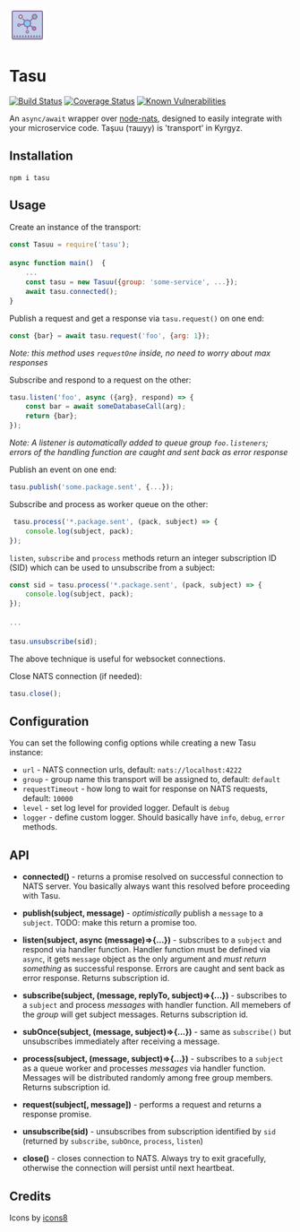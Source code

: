 ![icon]

Tasu
====

[![Build Status](https://travis-ci.org/yentsun/tasu.svg?branch=master)](https://travis-ci.org/yentsun/tasu)
[![Coverage Status](https://coveralls.io/repos/github/yentsun/tasu/badge.svg?branch=master)](https://coveralls.io/github/yentsun/tasu?branch=master)
[![Known Vulnerabilities](https://snyk.io/test/github/yentsun/tasu/badge.svg?targetFile=package.json)](https://snyk.io/test/github/yentsun/tasu?targetFile=package.json)

An `async/await` wrapper over [node-nats](https://github.com/nats-io/node-nats),
designed to easily integrate with your microservice code. Taşuu (ташуу)
is 'transport' in Kyrgyz.


Installation
------------

```
npm i tasu
```

Usage
-----

Create an instance of the transport:

```js
const Tasuu = require('tasu');

async function main()  {
    ...
    const tasu = new Tasuu({group: 'some-service', ...});
    await tasu.connected();
}

```


Publish a request and get a response via `tasu.request()` on one end:

```js
const {bar} = await tasu.request('foo', {arg: 1});
```
_Note: this method uses `requestOne` inside, no need to worry about max  
responses_ 


Subscribe and respond to a request on the other:

```js
tasu.listen('foo', async ({arg}, respond) => {
    const bar = await someDatabaseCall(arg);
    return {bar};
});
```


_Note: A listener is automatically added to queue group `foo.listeners`;
errors of the handling function are caught and sent back as error response_


Publish an event on one end:

```js
tasu.publish('some.package.sent', {...});
```

Subscribe and process as worker queue on the other:

```js
 tasu.process('*.package.sent', (pack, subject) => {
    console.log(subject, pack);
});
```

`listen`, `subscribe` and `process` methods return an integer
subscription ID (SID) which can be used to unsubscribe from a subject:

```js
const sid = tasu.process('*.package.sent', (pack, subject) => {
    console.log(subject, pack);
});

...

tasu.unsubscribe(sid);
```
The above technique is useful for websocket connections.


Close NATS connection (if needed):

```js
tasu.close();
```


Configuration
-------------

You can set the following config options while creating a new Tasu
instance:

- `url` - NATS connection urls, default: `nats://localhost:4222`
- `group` - group name this transport will be assigned to, default: `default`
- `requestTimeout` - how long to wait for response on NATS requests,
  default: `10000`
- `level` - set log level for provided logger. Default is `debug`
- `logger` - define custom logger. Should basically have `info`,
  `debug`, `error` methods.


API
---

- **connected()** - returns a promise resolved on successful connection to
  NATS server. You basically always want this resolved before proceeding
  with Tasu.

- **publish(subject, message)** - *optimistically* publish a `message`
  to a `subject`. TODO: make this return a promise too.

- **listen(subject, async (message)=>{...})** - subscribes to a `subject`
  and respond via handler function. Handler function must be defined via
  `async`, it gets `message` object as the only argument and *must
  return something* as successful response. Errors are caught and sent
  back as error response. Returns subscription id.

- **subscribe(subject, (message, replyTo, subject)=>{...})** - subscribes
  to a `subject` and process *messages* with handler function. All
  memebers of the *group* will get subject messages. Returns subscription
  id.

- **subOnce(subject, (message, subject)=>{...})** - same as `subscribe()`
  but unsubscribes immediately after receiving a message.

- **process(subject, (message, subject)=>{...})** - subscribes to a
  `subject` as a queue worker and processes *messages* via handler
  function. Messages will be distributed randomly among free group
  members. Returns subscription id.

- **request(subject\[, message\])** - performs a request and returns a
  response promise.

- **unsubscribe(sid)** - unsubscribes from subscription identified by
  `sid` (returned by `subscribe`, `subOnce`, `process`, `listen`)

- **close()** - closes connection to NATS. Always try to exit gracefully,
  otherwise the connection will persist until next heartbeat.


Credits
-------

Icons by [icons8](https://icons8.com)

[icon]: icons8-hub-64.png
